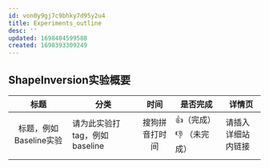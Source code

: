 ```yaml
---
id: von0y9gj7c9bhky7d95y2u4
title: Experiments_outline
desc: ''
updated: 1698404599588
created: 1698393309249
---
```


## **ShapeInversion实验概要**


|          标题          | 分类                          |      时间      | 是否完成                | 详情页             |
| :----------------------: | ------------------------------- | :--------------: | ------------------------- | -------------------- |
| 标题，例如Baseline实验 | 请为此实验打tag，例如baseline | 搜狗拼音打时间 | 👍（完成）👎 （未完成） | 请插入详细站内链接 |
|                       |                               |               |                         |                    |
